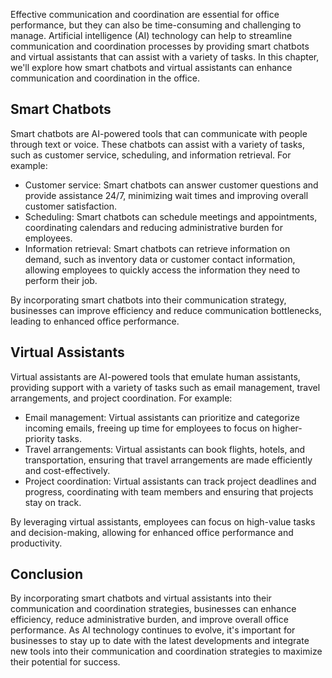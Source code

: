 
Effective communication and coordination are essential for office performance, but they can also be time-consuming and challenging to manage. Artificial intelligence (AI) technology can help to streamline communication and coordination processes by providing smart chatbots and virtual assistants that can assist with a variety of tasks. In this chapter, we'll explore how smart chatbots and virtual assistants can enhance communication and coordination in the office.

Smart Chatbots
--------------

Smart chatbots are AI-powered tools that can communicate with people through text or voice. These chatbots can assist with a variety of tasks, such as customer service, scheduling, and information retrieval. For example:

* Customer service: Smart chatbots can answer customer questions and provide assistance 24/7, minimizing wait times and improving overall customer satisfaction.
* Scheduling: Smart chatbots can schedule meetings and appointments, coordinating calendars and reducing administrative burden for employees.
* Information retrieval: Smart chatbots can retrieve information on demand, such as inventory data or customer contact information, allowing employees to quickly access the information they need to perform their job.

By incorporating smart chatbots into their communication strategy, businesses can improve efficiency and reduce communication bottlenecks, leading to enhanced office performance.

Virtual Assistants
------------------

Virtual assistants are AI-powered tools that emulate human assistants, providing support with a variety of tasks such as email management, travel arrangements, and project coordination. For example:

* Email management: Virtual assistants can prioritize and categorize incoming emails, freeing up time for employees to focus on higher-priority tasks.
* Travel arrangements: Virtual assistants can book flights, hotels, and transportation, ensuring that travel arrangements are made efficiently and cost-effectively.
* Project coordination: Virtual assistants can track project deadlines and progress, coordinating with team members and ensuring that projects stay on track.

By leveraging virtual assistants, employees can focus on high-value tasks and decision-making, allowing for enhanced office performance and productivity.

Conclusion
----------

By incorporating smart chatbots and virtual assistants into their communication and coordination strategies, businesses can enhance efficiency, reduce administrative burden, and improve overall office performance. As AI technology continues to evolve, it's important for businesses to stay up to date with the latest developments and integrate new tools into their communication and coordination strategies to maximize their potential for success.
